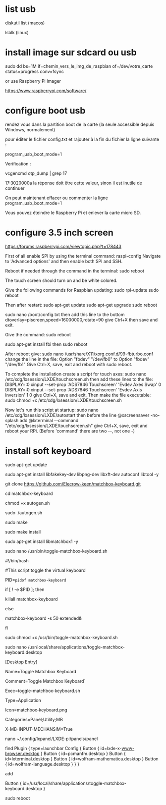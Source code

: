# list usb
diskutil list (macos)

lsblk (linux)
# install image sur sdcard ou usb
sudo dd bs=1M if=chemin_vers_le_img_de_raspbian of=/dev/votre_carte status=progress conv=fsync

or use Raspberry Pi Imager

https://www.raspberrypi.com/software/
# configure boot usb
rendez vous dans la partition boot de la carte (la seule accessible depuis Windows, normalement) 

pour éditer le fichier config.txt et rajouter à la fin du fichier la ligne suivante :

program_usb_boot_mode=1

Verification : 

vcgencmd otp_dump | grep 17

17:3020000a  la réponse doit être cette valeur, sinon il est inutile de continuer

On peut maintenant effacer ou commenter la ligne program_usb_boot_mode=1

Vous pouvez éteindre le Raspberry Pi et enlever la carte micro SD.

# configure 3.5 inch screen
https://forums.raspberrypi.com/viewtopic.php?t=178443 

First of all enable SPI by using the terminal command:
raspi-config
Navigate to 'Advanced options' and then enable both SPI and SSH.

Reboot if needed through the command in the terminal:
sudo reboot

The touch screen should turn on and be white colored.

Give the following commands for Raspbian updating:
sudo rpi-update
sudo reboot

Then after restart:
sudo apt-get update
sudo apt-get upgrade
sudo reboot

sudo nano /boot/config.txt
then add this line to the bottom
dtoverlay=piscreen,speed=16000000,rotate=90
give Ctrl+X then save and exit.

Give the command:
sudo reboot

sudo apt-get install fbi
then
sudo reboot

After reboot give:
sudo nano /usr/share/X11/xorg.conf.d/99-fbturbo.conf
change the line in the file:
Option "fbdev" "/dev/fb0"
to
Option "fbdev" "/dev/fb1"
Give Ctrl+X, save, exit and reboot with sudo reboot.

To complete the installation create a script for touch axes:
sudo nano /etc/xdg/lxsession/LXDE/touchscreen.sh
then add these lines to the file:
DISPLAY=:0 xinput --set-prop 'ADS7846 Touchscreen' 'Evdev Axes Swap' 0
DISPLAY=:0 xinput --set-prop 'ADS7846 Touchscreen' 'Evdev Axis Inversion' 1 0
give Ctrl+X, save and exit.
Then make the file executable:
sudo chmod +x /etc/xdg/lxsession/LXDE/touchscreen.sh

Now let's run this script at startup:
sudo nano /etc/xdg/lxsession/LXDE/autostart
then before the line
@xscreensaver -no-splash
add
@lxterminal --command "/etc/xdg/lxsession/LXDE/touchscreen.sh"
give Ctrl+X, save, exit and reboot your RPi.
(Before 'command' there are two --, not one -)

# install soft keyboard

sudo apt-get update

sudo apt-get install libfakekey-dev libpng-dev libxft-dev autoconf libtool -y

git clone https://github.com/Elecrow-keen/matchbox-keyboard.git

cd matchbox-keyboard

chmod +x autogen.sh

sudo ./autogen.sh

sudo make

sudo make install

sudo apt-get install libmatchbox1 -y



sudo nano /usr/bin/toggle-matchbox-keyboard.sh

#!/bin/bash

#This script toggle the virtual keyboard

PID=`pidof matchbox-keyboard`

if [ ! -e $PID ]; then

killall matchbox-keyboard

else

matchbox-keyboard -s 50 extended&

fi

sudo chmod +x /usr/bin/toggle-matchbox-keyboard.sh

sudo nano /usr/local/share/applications/toggle-matchbox-keyboard.desktop

[Desktop Entry]

Name=Toggle Matchbox Keyboard

Comment=Toggle Matchbox Keyboard`

Exec=toggle-matchbox-keyboard.sh

Type=Application

Icon=matchbox-keyboard.png

Categories=Panel;Utility;MB

X-MB-INPUT-MECHANSIM=True

nano ~/.config/lxpanel/LXDE-pi/panels/panel

find 
Plugin {
  type=launchbar
  Config {
    Button {
      id=lxde-x-www-browser.desktop
    }
    Button {
      id=pcmanfm.desktop
    }
    Button {
      id=lxterminal.desktop
    }
    Button {
      id=wolfram-mathematica.desktop
    }
    Button {
      id=wolfram-language.desktop
    }
  }
}

add

Button {
id=/usr/local/share/applications/toggle-matchbox-keyboard.desktop
}


sudo reboot

